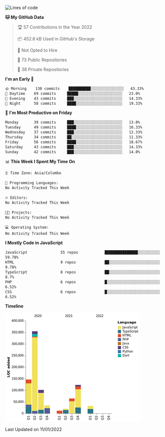 
<!--START_SECTION:waka-->
![Lines of code](https://img.shields.io/badge/From%20Hello%20World%20I%27ve%20Written-890%20Thousand%20lines%20of%20code-blue)

**🐱 My GitHub Data** 

> 🏆 57 Contributions in the Year 2022
 > 
> 📦 452.6 kB Used in GitHub's Storage 
 > 
> 🚫 Not Opted to Hire
 > 
> 📜 73 Public Repositories 
 > 
> 🔑 38 Private Repositories  
 > 
**I'm an Early 🐤** 

```text
🌞 Morning    130 commits    ██████████░░░░░░░░░░░░░░░   43.33% 
🌆 Daytime    69 commits     █████░░░░░░░░░░░░░░░░░░░░   23.0% 
🌃 Evening    43 commits     ███░░░░░░░░░░░░░░░░░░░░░░   14.33% 
🌙 Night      58 commits     ████░░░░░░░░░░░░░░░░░░░░░   19.33%

```
📅 **I'm Most Productive on Friday** 

```text
Monday       39 commits     ███░░░░░░░░░░░░░░░░░░░░░░   13.0% 
Tuesday      49 commits     ████░░░░░░░░░░░░░░░░░░░░░   16.33% 
Wednesday    37 commits     ███░░░░░░░░░░░░░░░░░░░░░░   12.33% 
Thursday     34 commits     ██░░░░░░░░░░░░░░░░░░░░░░░   11.33% 
Friday       56 commits     ████░░░░░░░░░░░░░░░░░░░░░   18.67% 
Saturday     43 commits     ███░░░░░░░░░░░░░░░░░░░░░░   14.33% 
Sunday       42 commits     ███░░░░░░░░░░░░░░░░░░░░░░   14.0%

```


📊 **This Week I Spent My Time On** 

```text
⌚︎ Time Zone: Asia/Colombo

💬 Programming Languages: 
No Activity Tracked This Week

🔥 Editors: 
No Activity Tracked This Week

🐱‍💻 Projects: 
No Activity Tracked This Week

💻 Operating System: 
No Activity Tracked This Week

```

**I Mostly Code in JavaScript** 

```text
JavaScript               55 repos            ███████████████░░░░░░░░░░   59.78% 
HTML                     9 repos             ██░░░░░░░░░░░░░░░░░░░░░░░   9.78% 
TypeScript               8 repos             ██░░░░░░░░░░░░░░░░░░░░░░░   8.7% 
PHP                      6 repos             █░░░░░░░░░░░░░░░░░░░░░░░░   6.52% 
CSS                      6 repos             █░░░░░░░░░░░░░░░░░░░░░░░░   6.52%

```


**Timeline**

![Chart not found](https://raw.githubusercontent.com/ccweerasinghe1994/ccweerasinghe1994/master/charts/bar_graph.png) 


 Last Updated on 11/01/2022
<!--END_SECTION:waka-->
